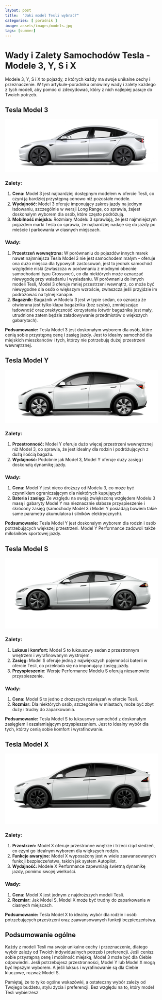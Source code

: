 ```yaml
---
layout: post
title:  "Jaki model Tesli wybrać?"
categories: [ poradnik ]
image: assets/images/models.jpg
tags: [summer]
---
```

# Wady i Zalety Samochodów Tesla - Modele 3, Y, S i X

Modele 3, Y, S i X to pojazdy, z których każdy ma swoje unikalne cechy i przeznaczenie. W tym artykule-poradniku omówimy wady i zalety każdego z tych modeli, aby pomóc ci zdecydować, który z nich najlepiej pasuje do Twoich potrzeb.

## Tesla Model 3

![Tesla Model 3](/assets/images/model3.png "Model 3")

### Zalety:
1. **Cena:** Model 3 jest najbardziej dostępnym modelem w ofercie Tesli, co czyni ją bardziej przystępną cenowo niż pozostałe modele.
2. **Wydajność:** Model 3 oferuje imponujący zakres jazdy na jednym ładowaniu, szczególnie w wersji Long Range, co sprawia, że ​​jest doskonałym wyborem dla osób, które często podróżują.
3. **Mobilność miejska:** Rozmiary Modelu 3 sprawiają, że jest najmniejszym pojazdem marki Tesla co sprawia, że najbardziej nadaje się do jazdy po mieście i parkowania w ciasnych miejscach.

### Wady:
1. **Przestrzeń wewnętrzna:** W porównaniu do pojazdów innych marek nawet najmniejsza Tesla Model 3 nie jest samochodem małym - oferuje ona dużo miejsca dla typowych zastosowań, jest to jednak samochód względnie niski (zwłaszcza w porównaniu z modnymi obecnie samochodami typu Crossover), co dla niektórych może oznaczać niewygodę przy wsiadaniu i wysiadaniu. W porównaniu do innych modeli Tesli, Model 3 oferuje mniej przestrzeni wewnątrz, co może być niewygodne dla osób o większym wzroście, zwłaszcza jeśli przyjdzie im podróżować na tylnej kanapie. 
2. **Bagażnik:** Bagażnik w Modelu 3 jest w typie sedan, co oznacza że otwierana jest tylko klapa bagażnika (bez szyby), zmniejszając ładowność oraz praktyczność korzystania (otwór bagażnika jest mały, utrudnione zatem będzie załadowywanie przedmiotów o większych gabarytach).

**Podsumowanie:** Tesla Model 3 jest doskonałym wyborem dla osób, które cenią sobie przystępną cenę i zasięg jazdy. Jest to idealny samochód dla miejskich mieszkańców i tych, którzy nie potrzebują dużej przestrzeni wewnętrznej.

## Tesla Model Y

![Tesla Model Y](/assets/images/modely.png "Model Y")

### Zalety:
1. **Przestronność:** Model Y oferuje dużo więcej przestrzeni wewnętrznej niż Model 3, co sprawia, że ​​jest idealny dla rodzin i podróżujących z dużą ilością bagażu.
2. **Wydajność:** Podobnie jak Model 3, Model Y oferuje duży zasięg i doskonałą dynamikę jazdy. 

### Wady:
1. **Cena:** Model Y jest nieco droższy od Modelu 3, co może być czynnikiem ograniczającym dla niektórych kupujących.
2. **Bateria i zasięg:** Ze względu na swoją zwiększoną względem Modelu 3 masę i gabaryty Model Y ma nieznacznie słabsze przyspieszenie i skrócony zasięg (samochody Model 3 i Model Y posiadają bowiem takie same parametry akumulatora i silników elektrycznych).

**Podsumowanie:** Tesla Model Y jest doskonałym wyborem dla rodzin i osób potrzebujących większej przestrzeni. Model Y Performance zadowoli także miłośników sportowej jazdy.

## Tesla Model S

![Tesla Model S](/assets/images/models.png "Model S")

### Zalety:
1. **Luksus i komfort:** Model S to luksusowy sedan z przestronnym wnętrzem i wyrafinowanym wystrojem.
2. **Zasięg:** Model S oferuje jedną z największych pojemności baterii w ofercie Tesli, co przekłada się na imponujący zasięg jazdy.
3. **Przyspieszenie:** Wersje Performance Modelu S oferują niesamowite przyspieszenie.

### Wady:
1. **Cena:** Model S to jedno z droższych rozwiązań w ofercie Tesli.
2. **Rozmiar:** Dla niektórych osób, szczególnie w miastach, może być zbyt duży i trudny do zaparkowania.

**Podsumowanie:** Tesla Model S to luksusowy samochód z doskonałym zasięgiem i oszałamiającym przyspieszeniem. Jest to idealny wybór dla tych, którzy cenią sobie komfort i wyrafinowanie.

## Tesla Model X

![Tesla Model X](/assets/images/modelx.png "Model X")

### Zalety:
1. **Przestrzeń:** Model X oferuje przestronne wnętrze i trzeci rząd siedzeń, co czyni go idealnym wyborem dla większych rodzin.
2. **Funkcje awaryjne:** Model X wyposażony jest w wiele zaawansowanych funkcji bezpieczeństwa, takich jak system Autopilot.
3. **Wydajność:** Modele X Performance zapewniają świetną dynamikę jazdy, pomimo swojej wielkości.

### Wady:
1. **Cena:** Model X jest jednym z najdroższych modeli Tesli.
2. **Rozmiar:** Jak Model S, Model X może być trudny do zaparkowania w ciasnych miejscach.

**Podsumowanie:** Tesla Model X to idealny wybór dla rodzin i osób potrzebujących przestrzeni oraz zaawansowanych funkcji bezpieczeństwa.

## Podsumowanie ogólne

Każdy z modeli Tesli ma swoje unikalne cechy i przeznaczenie, dlatego wybór zależy od Twoich indywidualnych potrzeb i preferencji. Jeśli cenisz sobie przystępną cenę i mobilność miejską, Model 3 może być dla Ciebie odpowiedni. Jeśli potrzebujesz przestronności, Model Y lub Model X mogą być lepszym wyborem. A jeśli luksus i wyrafinowanie są dla Ciebie kluczowe, rozważ Model S.

Pamiętaj, że to tylko ogólne wskazówki, a ostateczny wybór zależy od Twojego budżetu, stylu życia i preferencji. Bez względu na to, który model Tesli wybierzesz
